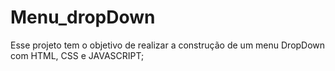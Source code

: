 # Menu_dropDown
Esse projeto tem o objetivo de realizar a construção de um menu DropDown com HTML, CSS e JAVASCRIPT;
